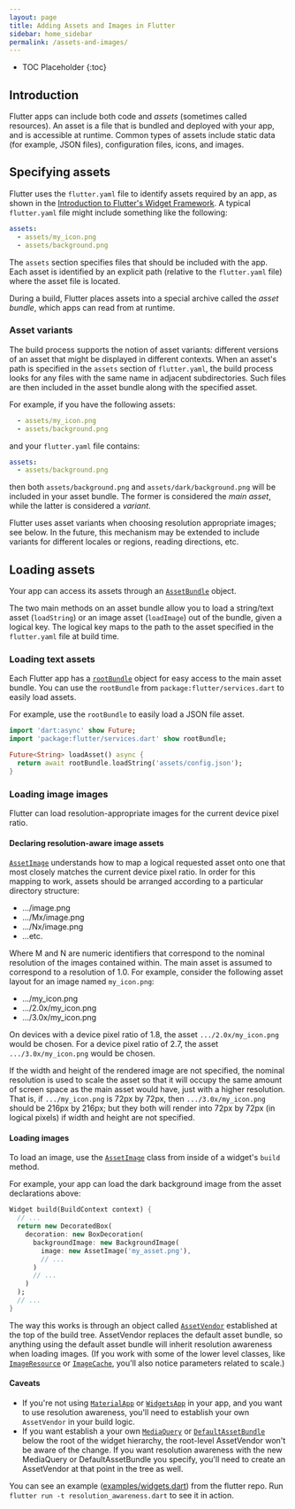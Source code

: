 ```yaml
---
layout: page
title: Adding Assets and Images in Flutter
sidebar: home_sidebar
permalink: /assets-and-images/
---
```


* TOC Placeholder
{:toc}

## Introduction

Flutter apps can include both code and _assets_
(sometimes called resources). An asset is a file that is bundled
and deployed with your app, and is accessible at runtime.
Common types of assets include static data
(for example, JSON files), configuration files, icons,
and images.

## Specifying assets

Flutter uses the `flutter.yaml` file to identify assets required by an
app, as shown in the
[Introduction to Flutter's Widget Framework](/widgets-intro/).
A typical `flutter.yaml` file might include something like the following:

```yaml
assets:
  - assets/my_icon.png
  - assets/background.png
```

The `assets` section specifies files that should be included with the
app. Each asset is identified by an explicit path (relative
to the `flutter.yaml` file) where the asset file is located.

During a build, Flutter places assets into a special archive called
the _asset bundle_, which apps can read from at runtime.

### Asset variants

The build process supports the notion of asset variants: different versions of
an asset that might be displayed in different contexts. When an asset's path is
specified in the `assets` section of `flutter.yaml`, the build process looks for
any files with the same name in adjacent subdirectories. Such files are then
included in the asset bundle along with the specified asset.

For example, if you have the following assets:

```yaml
  - assets/my_icon.png
  - assets/background.png
```

and your `flutter.yaml` file contains:

```yaml
assets:
  - assets/background.png
```

then both `assets/background.png` and `assets/dark/background.png` will be
included in your asset bundle. The former is considered the _main asset_, while
the latter is considered a _variant_.

Flutter uses asset variants when choosing resolution appropriate images; see
below. In the future, this mechanism may be extended to include variants for
different locales or regions, reading directions, etc.

## Loading assets

Your app can access its assets through an
[`AssetBundle`](http://docs.flutter.io/flutter/services/AssetBundle-class.html)
object.

The two main methods on an asset bundle allow you to load a string/text asset
(`loadString`) or an image asset (`loadImage`) out of the bundle,
given a logical key.
The logical key maps to the path to the asset specified in the `flutter.yaml`
file at build time.

### Loading text assets

Each Flutter app has a
[`rootBundle`](http://docs.flutter.io/flutter/services/rootBundle.html)
object
for easy access to the main asset bundle. You can use the `rootBundle`
from `package:flutter/services.dart`
to easily load assets.

For example, use the `rootBundle` to easily
load a JSON file asset.

```dart
import 'dart:async' show Future;
import 'package:flutter/services.dart' show rootBundle;

Future<String> loadAsset() async {
  return await rootBundle.loadString('assets/config.json');
}
```

### Loading image images

Flutter can load resolution-appropriate images for the current device
pixel ratio.

#### Declaring resolution-aware image assets

[`AssetImage`](http://docs.flutter.io/flutter/widgets/AssetImage-class.html)
understands how to map a logical requested asset onto one that most
closely matches the current device pixel ratio. In order for this mapping to
work, assets should be arranged according to a particular directory structure:


* .../image.png
* .../Mx/image.png
* .../Nx/image.png
* ...etc.

Where M and N are numeric identifiers that correspond to the nominal resolution
of the images contained within. The main asset is assumed to correspond to a
resolution of 1.0. For example, consider the following asset layout for an
image named `my_icon.png`:

* .../my_icon.png
* .../2.0x/my_icon.png
* .../3.0x/my_icon.png

On devices with a device pixel ratio of 1.8, the asset `.../2.0x/my_icon.png`
would be chosen. For a device pixel ratio of 2.7, the asset
`.../3.0x/my_icon.png` would be chosen.

If the width and height of the rendered image are not specified, the nominal
resolution is used to scale the asset so that it will occupy the same amount
of screen space as the main asset would have, just with a higher resolution.
That is, if `.../my_icon.png` is 72px by 72px, then `.../3.0x/my_icon.png`
should be 216px by 216px; but they both will render into 72px by 72px
(in logical pixels) if width and height are not specified.

#### Loading images

To load an image, use the
[`AssetImage`](https://docs.flutter.io/flutter/material/AssetImage-class.html)
class from inside of a widget's `build` method.

For example, your app can load the dark background image from the asset
declarations above:

```dart
Widget build(BuildContext context) {
  // ...
  return new DecoratedBox(
    decoration: new BoxDecoration(
      backgroundImage: new BackgroundImage(
        image: new AssetImage('my_asset.png'),
        // ...
      )
      // ...
    )
  );
  // ...
}
```

The way this works is through an object called
[`AssetVendor`](http://docs.flutter.io/flutter/widgets/AssetVendor-class.html)
established at the top of the build tree. AssetVendor replaces the default asset
bundle, so anything using the default asset bundle will inherit resolution
awareness when loading images.  (If you work with some of the lower level
classes, like
[`ImageResource`](http://docs.flutter.io/flutter/services/ImageResource-class.html)
or
[`ImageCache`](http://docs.flutter.io/flutter/services/ImageCache-class.html),
you'll also notice parameters related to scale.)

#### Caveats

* If you're not using
  [`MaterialApp`](http://docs.flutter.io/flutter/material/MaterialApp-class.html)
  or 
  [`WidgetsApp`](http://docs.flutter.io/flutter/widgets/WidgetsApp-class.html)
  in your app, and you want to use resolution awareness, you'll need to
  establish your own `AssetVendor` in your build logic.
* If you want establish a your own
  [`MediaQuery`](http://docs.flutter.io/flutter/widgets/MediaQuery-class.html) or
  [`DefaultAssetBundle`](http://docs.flutter.io/flutter/widgets/DefaultAssetBundle-class.html)
  below the root of the widget hierarchy, the root-level AssetVendor won't be
  aware of the change.  If you want resolution awareness with the new MediaQuery
  or DefaultAssetBundle you specify, you'll need to create an AssetVendor at
  that point in the tree as well.

You can see an example
([examples/widgets.dart](https://github.com/flutter/flutter/tree/master/examples/widgets))
from the flutter repo.
Run `flutter run -t resolution_awareness.dart` to see it in action.

